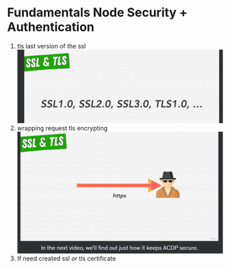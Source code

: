 # Fundamentals Node Security + Authentication

1. tls last version of the ssl ![Versions encrypting ](image.png)
2. wrapping request tls encrypting ![wrapping request tls encrypting](image-1.png)
3. If need created  ssl or tls certificate

